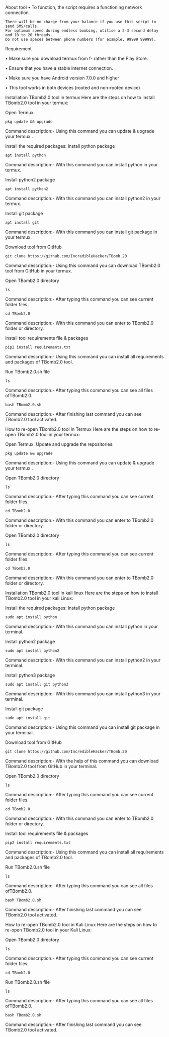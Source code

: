 About tool 
• To function, the script requires a functioning network connection.

    There will be no charge from your balance if you use this script to send SMS/calls.
    For optimum speed during endless bombing, utilise a 2-3 second delay and 10 to 20 threads.
    Do not use spaces between phone numbers (for example, 99999 99999).   


Requirement

• Make sure you download termux from f- rather than the Play Store. 

• Ensure that you have a stable internet connection.

• Make sure you have Android version 7.0.0 and higher 

• This tool works in both devices (rooted and non-rooted device)

Installation TBomb2.0 tool in termux
Here are the steps on how to install TBomb2.0 tool in your termux:


Open Termux.

    pkg update && upgrade 

Command description:- Using this command you can update & upgrade your termux .

Install the required packages:
Install python package 

    apt install python

 Command description:- With this command you can install python in your termux.


Install python2 package

    apt install python2

Command description:- With this command you can install python2 in your termux.

Install git package

    apt install git 

Command description:- With this command you can install git package in your termux.

Download tool from GitHub

    git clone https://github.com/IncredibleHacker/TBomb.20

Command description:- Using this command you can download TBomb2.0 tool from GitHub in your termux.

Open TBomb2.0 directory 

    ls

Command description:- After typing this command you can see current folder files.

    cd TBomb2.0

Command description:- With this command you can enter to TBomb2.0 folder or directory.

Install tool requirements file & packages 

    pip2 install requirements.txt 

Command description:- Using this command you can install all requirements and packages of TBomb2.0 tool.

Run TBomb2.0.sh file

    ls

 Command description:- After typing this command you can see all files ofTBomb2.0.


    bash TBomb2.0.sh

Command description:- After finishing last command you can see TBomb2.0 tool activated.

How to re-open TBomb2.0 tool in Termux 
Here are the steps on how to re-open TBomb2.0 tool in your termux:

Open Termux.
Update and upgrade the repositories:

    pkg update && upgrade 

Command description:- Using this command you can update & upgrade your termux .

Open TBomb2.0 directory 

    ls

Command description:- After typing this command you can see current folder files.

    cd TBomb2.0

Command description:- With this command you can enter to TBomb2.0 folder or directory.

Open TBomb2.0 directory 

    ls

Command description:- After typing this command you can see current folder files.

    cd TBomb2.0

Command description:- With this command you can enter to TBomb2.0 folder or directory.

Installation TBomb2.0 tool in kali linux 
Here are the steps on how to install TBomb2.0 tool in your kali Linux:

Install the required packages:
Install python package 

    sudo apt install python

Command description:- With this command you can install python in your terminal.

Install python2 package

    sudo apt install python2

Command description:- With this command you can install python2 in your terminal.

Install python3 package

    sudo apt install git python3

Command description:- With this command you can install python3 in your terminal.

Install git package

    sudo apt install git 

Command description:- Using this command you can install git package in your terminal.

Download tool from GitHub

    git clone https://github.com/IncredibleHacker/TBomb.20

Command description:- With the help of this command you can download TBomb2.0 tool from GitHub in your terminal.

Open TBomb2.0 directory 

    ls

Command description:- After typing this command you can see current folder files.

    cd TBomb2.0

Command description:- With this command you can enter to TBomb2.0 folder or directory.

Install tool requirements file & packages 

    pip2 install requirements.txt

 Command description:- Using this command you can install all requirements and packages of TBomb2.0 tool.

Run TBomb2.0.sh file

    ls

 Command description:- After typing this command you can see all files ofTBomb2.0.


    bash TBomb2.0.sh

Command description:- After finishing last command you can see TBomb2.0 tool activated.

How to re-open TBomb2.0 tool in Kali Linux 
Here are the steps on how to re-open TBomb2.0 tool in your Kali Linux:

Open TBomb2.0 directory 

    ls

Command description:- After typing this command you can see current folder files.

    cd TBomb2.0

 Run TBomb2.0.sh file

    ls

 Command description:- After typing this command you can see all files ofTBomb2.0.


    bash TBomb2.0.sh

Command description:- After finishing last command you can see TBomb2.0 tool activated.

